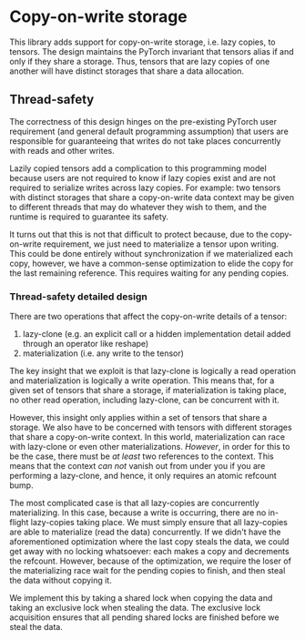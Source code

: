 Copy-on-write storage
=====================
This library adds support for copy-on-write storage, i.e. lazy copies,
to tensors. The design maintains the PyTorch invariant that tensors
alias if and only if they share a storage. Thus, tensors that are lazy
copies of one another will have distinct storages that share a data
allocation.

Thread-safety
-------------
The correctness of this design hinges on the pre-existing PyTorch user
requirement (and general default programming assumption) that users
are responsible for guaranteeing that writes do not take places
concurrently with reads and other writes.

Lazily copied tensors add a complication to this programming model
because users are not required to know if lazy copies exist and are
not required to serialize writes across lazy copies. For example: two
tensors with distinct storages that share a copy-on-write data context
may be given to different threads that may do whatever they wish to
them, and the runtime is required to guarantee its safety.

It turns out that this is not that difficult to protect because, due
to the copy-on-write requirement, we just need to materialize a tensor
upon writing. This could be done entirely without synchronization if
we materialized each copy, however, we have a common-sense
optimization to elide the copy for the last remaining reference. This
requires waiting for any pending copies.

### Thread-safety detailed design
There are two operations that affect the copy-on-write details of a
tensor:

1) lazy-clone (e.g. an explicit call or a hidden implementation detail
   added through an operator like reshape)
2) materialization (i.e. any write to the tensor)

The key insight that we exploit is that lazy-clone is logically a read
operation and materialization is logically a write operation. This
means that, for a given set of tensors that share a storage, if
materialization is taking place, no other read operation, including
lazy-clone, can be concurrent with it.

However, this insight only applies within a set of tensors that share
a storage. We also have to be concerned with tensors with different
storages that share a copy-on-write context. In this world,
materialization can race with lazy-clone or even other
materializations. _However_, in order for this to be the case, there
must be _at least_ two references to the context. This means that the
context _can not_ vanish out from under you if you are performing a
lazy-clone, and hence, it only requires an atomic refcount bump.

The most complicated case is that all lazy-copies are concurrently
materializing. In this case, because a write is occurring, there are
no in-flight lazy-copies taking place. We must simply ensure that all
lazy-copies are able to materialize (read the data) concurrently. If
we didn't have the aforementioned optimization where the last copy
steals the data, we could get away with no locking whatsoever: each
makes a copy and decrements the refcount. However, because of the
optimization, we require the loser of the materializing race wait for
the pending copies to finish, and then steal the data without copying
it.

We implement this by taking a shared lock when copying the data and
taking an exclusive lock when stealing the data. The exclusive lock
acquisition ensures that all pending shared locks are finished before
we steal the data.
